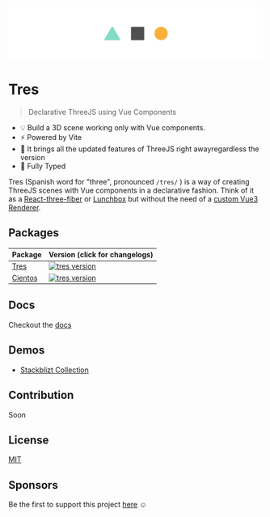 ![repository-banner.png](/public/github-banner.png)

# Tres

> Declarative ThreeJS using Vue Components

- 💡 Build a 3D scene working only with Vue components.
- ⚡️ Powered by Vite
- 🥰 It brings all the updated features of ThreeJS right awayregardless the version
- 🦾 Fully Typed

Tres (Spanish word for "three", pronounced `/tres/` ) is a way of creating ThreeJS scenes with Vue components in a declarative fashion. Think of it as a [React-three-fiber](https://docs.pmnd.rs/react-three-fiber) or [Lunchbox](https://github.com/breakfast-studio/lunchboxjs) but without the need of a [custom Vue3 Renderer](https://vuejs.org/api/custom-renderer.html).

## Packages

| Package                     | Version (click for changelogs)                                                                               |
| --------------------------- | :----------------------------------------------------------------------------------------------------------- |
| [Tres](packages/tres)       | [![tres version](https://img.shields.io/npm/v/@tresjs/core.svg?label=%20)](packages/tres/CHANGELOG.md)       |
| [Cientos](packages/cientos) | [![tres version](https://img.shields.io/npm/v/@tresjs/cientos.svg?label=%20)](packages/cientos/CHANGELOG.md) |

## Docs

Checkout the [docs](https://tresjs-docs.netlify.app)

## Demos

- [Stackblizt Collection](https://stackblitz.com/@alvarosabu/collections/tresjs)

## Contribution

Soon

## License

[MIT](/LICENSE)

## Sponsors

Be the first to support this project [here](https://github.com/sponsors/alvarosabu) ☺️

